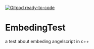 [![Gitpod ready-to-code](https://img.shields.io/badge/Gitpod-ready--to--code-blue?logo=gitpod)](https://gitpod.io/#https://github.com/ENDERZOMBI102/EmbedingTest)

# EmbedingTest
a test about embeding angelscript in c++
